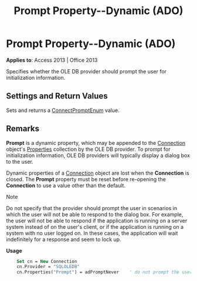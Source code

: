 ﻿---
title: Prompt Property--Dynamic (ADO)
TOCTitle: Prompt Property--Dynamic (ADO)
ms:assetid: 6c899b03-1d1f-a81f-dc17-7205a0230af9
ms:mtpsurl: https://msdn.microsoft.com/library/JJ249428(v=office.15)
ms:contentKeyID: 48545473
ms.date: 09/18/2015
mtps_version: v=office.15
---

# Prompt Property--Dynamic (ADO)


**Applies to**: Access 2013 | Office 2013

Specifies whether the OLE DB provider should prompt the user for initialization information.

## Settings and Return Values

Sets and returns a [ConnectPromptEnum](connectpromptenum.md) value.

## Remarks

**Prompt** is a dynamic property, which may be appended to the [Connection](connection-object-ado.md) object's [Properties](properties-collection-ado.md) collection by the OLE DB provider. To prompt for initialization information, OLE DB providers will typically display a dialog box to the user.

Dynamic properties of a [Connection](connection-object-ado.md) object are lost when the **Connection** is closed. The **Prompt** property must be reset before re-opening the **Connection** to use a value other than the default.


> [!NOTE]
> <P>Do not specify that the provider should prompt the user in scenarios in which the user will not be able to respond to the dialog box. For example, the user will not be able to respond if the application is running on a server system instead of on the user's client, or if the application is running on a system with no user logged on. In these cases, the application will wait indefinitely for a response and seem to lock up.</P>



**Usage**

```vb
    Set cn = New Connection
    cn.Provider = "SQLOLEDB"
    cn.Properties("Prompt") = adPromptNever    ' do not prompt the user
```
